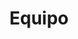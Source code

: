 ---
title: Equipo
charTitle1: David Kaller
charDescrip1: "Venezolano, estudiante de Ciencias de la Computación en la 'Universidad Central de Venezuela' UCV, programador web con conocimientos de HTML, CSS, JavaScript, Ruby on Rails, C++, C, React Js, React Native, VueJs, MySQL, Php, Angular y PosgreSQL.
Aficionado al desarrollo y diseño de videojuegos con conocimientos de OpenGL y Game Maker Studio.
Aficionado al diseño y creación de sprites en PixelArt." 
link1: "https://www.linkedin.com/in/david-kaller/"
link2: "https://github.com/rexrayo"
charTitle2: Daniel Da Costa
charDescrip2: Llevo trabajando 4 años como desarrollador web freelance y siempre estoy abierto a nuevos retos. 
link3: "https://www.linkedin.com/in/thedanidacosta/"
link4: "https://github.com/Skandergod"
---